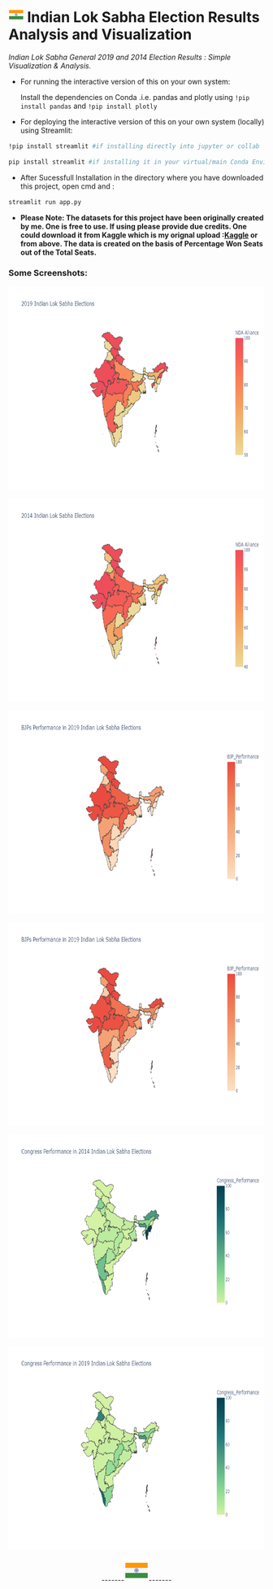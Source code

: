 # <img src ="/images/india.png" height="30px"> Indian Lok Sabha Election Results Analysis and Visualization
<i> Indian Lok Sabha General 2019 and 2014 Election Results : Simple Visualization &amp; Analysis.</i>

- For running the interactive version of this on your own system:

  Install the dependencies on Conda .i.e. pandas and plotly using ```!pip install pandas``` and ```!pip install plotly```

- For deploying the interactive version of this on your own system (locally) using Streamlit:
```bash
!pip install streamlit #if installing directly into jupyter or collab
```

```bash
pip install streamlit #if installing it in your virtual/main Conda Enviroment
```
- After Sucessfull Installation in the directory where you have downloaded this project, open cmd and :
```bash
streamlit run app.py
```

- **Please Note: The datasets for this project have been originally created by me. One is free to use. If using please provide due credits. One could download it from Kaggle which is my orignal upload :[Kaggle](https://www.kaggle.com/vivekshivakumarhotti/indian-lok-sabha-elections) or from above. The data is created on the basis of Percentage Won Seats out of the Total Seats.**


### Some Screenshots:
<p align="center">
  <img src ="/images/11.png" height="400px">
</p>

<p align="center">
  <img src ="/images/12.png" height="400px">
</p>

<p align="center">
  <img src ="/images/13.png" height="400px">
</p>

<p align="center">
  <img src ="/images/14.png" height="400px">
</p>

<p align="center">
  <img src ="/images/15.png" height="400px">
</p>

<p align="center">
  <img src ="/images/16.png" height="400px">
</p>

<p align="center">
  -------<img src ="/images/india.png">-------
</p>



